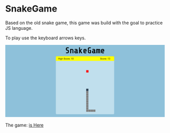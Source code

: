 # SnakeGame

Based on the old snake game, this game was build with the goal to practice JS language.

To play use the keyboard arrows keys.

![print of the game](https://raw.githubusercontent.com/Edssaac/SnakeGame/master/Snake.png)

The game: [is Here](https://edssaac.github.io/SnakeGame/)
